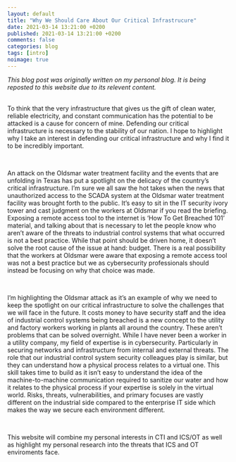 ```yaml
--- 
layout: default 
title: "Why We Should Care About Our Critical Infrastrucure" 
date: 2021-03-14 13:21:00 +0200 
published: 2021-03-14 13:21:00 +0200 
comments: false 
categories: blog
tags: [intro]
noimage: true
---
```

<em>This blog post was originally written on my personal blog. It is being reposted to this website due to its relevent content.</em> <br><br>
<p>
  To think that the very infrastructure that gives us the gift of clean water, reliable electricity, and constant communication has the potential to be attacked is a cause for concern of mine. Defending our critical infrastructure is necessary to the stability of our nation. I hope to highlight why I take an interest in defending our critical infrastructure and why I find it to be incredibly important. </p>
  <!--more-->
<br>
<p>
An attack on the Oldsmar water treatment facility and the events that are unfolding in Texas has put a spotlight on the delicacy of the country’s critical infrastructure. I’m sure we all saw the hot takes when the news that unauthorized access to the SCADA system at the Oldsmar water treatment facility was brought forth to the public. It’s easy to sit in the IT security ivory tower and cast judgment on the workers at Oldsmar if you read the briefing. Exposing a remote access tool to the internet is ‘How To Get Breached 101’ material, and talking about that is necessary to let the people know who aren’t aware of the threats to industrial control systems that what occurred is not a best practice. While that point should be driven home, it doesn’t solve the root cause of the issue at hand: budget. There is a real possibility that the workers at Oldsmar were aware that exposing a remote access tool was not a best practice but we as cybersecurity professionals should instead be focusing on why that choice was made. </p>
<br>
<p> I’m highlighting the Oldsmar attack as it’s an example of why we need to keep the spotlight on our critical infrastructure to solve the challenges that we will face in the future. It costs money to have security staff and the idea of industrial control systems being breached is a new concept to the utility and factory workers working in plants all around the country. These aren’t problems that can be solved overnight. While I have never been a worker in a utility company, my field of expertise is in cybersecurity. Particularly in securing networks and infrastructure from internal and external threats. The role that our industrial control system security colleagues play is similar, but they can understand how a physical process relates to a virtual one. This skill takes time to build as it isn’t easy to understand the idea of the machine-to-machine communication required to sanitize our water and how it relates to the physical process if your expertise is solely in the virtual world. Risks, threats, vulnerabilities, and primary focuses are vastly different on the industrial side compared to the enterprise IT side which makes the way we secure each environment different. </p>
<br>
<p> This website will combine my personal interests in CTI and ICS/OT as well as highlight my personal research into the threats that ICS and OT enviroments face. </p>
